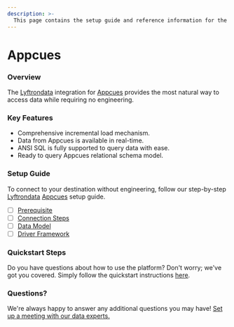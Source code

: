 ```yaml
---
description: >-
  This page contains the setup guide and reference information for the Appcues source connector.
---
```


# Appcues

### Overview

The [Lyftrondata](https://www.lyftrondata.com/) integration for [Appcues](None) provides the most natural way to access data while requiring no engineering.

### Key Features

* Comprehensive incremental load mechanism.
* Data from Appcues is available in real-time.&#x20;
* ANSI SQL is fully supported to query data with ease.
* Ready to query Appcues relational schema model.

### Setup Guide

To connect to your destination without engineering, follow our step-by-step [Lyftrondata](https://www.lyftrondata.com/)  [Appcues](None) setup guide.

* [ ] [Prerequisite](prerequisite.md)
* [ ] [Connection Steps](connection-steps.md)
* [ ] [Data Model](data-model/erd.md)
* [ ] [Driver Framework](driver-framework/)

### Quickstart Steps

Do you have questions about how to use the platform? Don't worry; we've got you covered. Simply follow the quickstart instructions [here](../README.md).

### Questions? <a href="#questions" id="questions"></a>

We're always happy to answer any additional questions you may have! [Set up a meeting with our data experts.](https://www.lyftrondata.com/book-a-meeting/)

